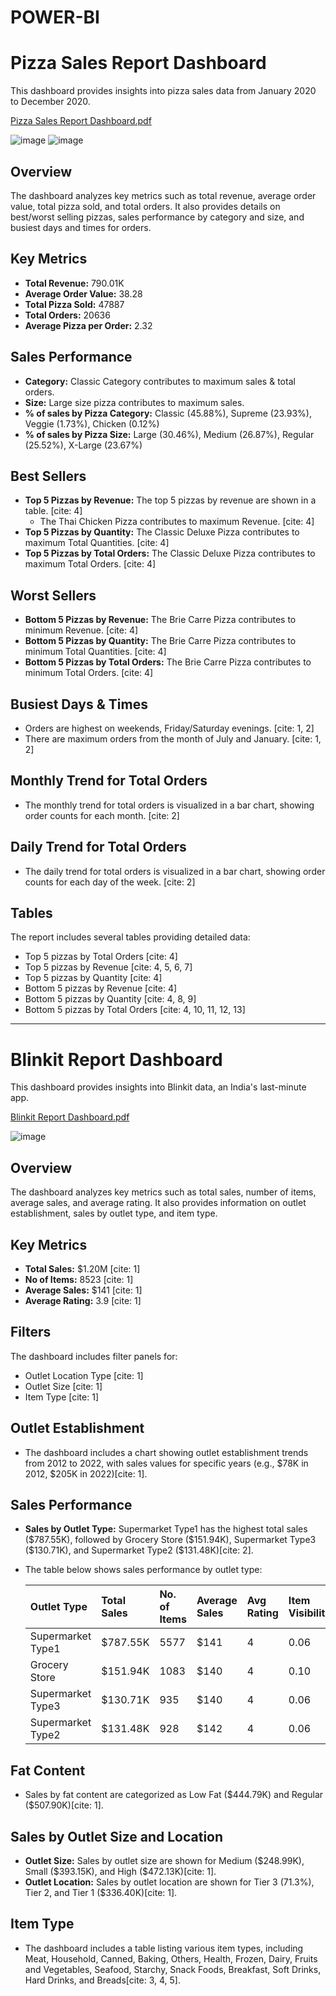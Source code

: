 # POWER-BI

# Pizza Sales Report Dashboard

This dashboard provides insights into pizza sales data from January 2020 to December 2020.

[Pizza Sales Report Dashboard.pdf](https://github.com/user-attachments/files/19463074/Pizza.Sales.Report.Dashboard.pdf)

![image](https://github.com/user-attachments/assets/0f5713fe-7dd5-48f4-8946-7ac88fffb65f)
![image](https://github.com/user-attachments/assets/b85591cf-de20-4a23-b1a7-7904d519cab5)



## Overview

The dashboard analyzes key metrics such as total revenue, average order value, total pizza sold, and total orders. It also provides details on best/worst selling pizzas, sales performance by category and size, and busiest days and times for orders.

## Key Metrics

* **Total Revenue:** 790.01K
* **Average Order Value:** 38.28
* **Total Pizza Sold:** 47887
* **Total Orders:** 20636
* **Average Pizza per Order:** 2.32

## Sales Performance

* **Category:** Classic Category contributes to maximum sales & total orders.
* **Size:** Large size pizza contributes to maximum sales.
* **% of sales by Pizza Category:** Classic (45.88%), Supreme (23.93%), Veggie (1.73%), Chicken (0.12%)
* **% of sales by Pizza Size:** Large (30.46%), Medium (26.87%), Regular (25.52%), X-Large (23.67%)

## Best Sellers

* **Top 5 Pizzas by Revenue:** The top 5 pizzas by revenue are shown in a table. [cite: 4]
    * The Thai Chicken Pizza contributes to maximum Revenue. [cite: 4]
* **Top 5 Pizzas by Quantity:** The Classic Deluxe Pizza contributes to maximum Total Quantities. [cite: 4]
* **Top 5 Pizzas by Total Orders:** The Classic Deluxe Pizza contributes to maximum Total Orders. [cite: 4]

## Worst Sellers

* **Bottom 5 Pizzas by Revenue:** The Brie Carre Pizza contributes to minimum Revenue. [cite: 4]
* **Bottom 5 Pizzas by Quantity:** The Brie Carre Pizza contributes to minimum Total Quantities. [cite: 4]
* **Bottom 5 Pizzas by Total Orders:** The Brie Carre Pizza contributes to minimum Total Orders. [cite: 4]

## Busiest Days & Times

* Orders are highest on weekends, Friday/Saturday evenings. [cite: 1, 2]
* There are maximum orders from the month of July and January. [cite: 1, 2]

## Monthly Trend for Total Orders

* The monthly trend for total orders is visualized in a bar chart, showing order counts for each month. [cite: 2]

## Daily Trend for Total Orders

* The daily trend for total orders is visualized in a bar chart, showing order counts for each day of the week. [cite: 2]

## Tables

The report includes several tables providing detailed data:

* Top 5 pizzas by Total Orders [cite: 4]
* Top 5 pizzas by Revenue [cite: 4, 5, 6, 7]
* Top 5 pizzas by Quantity [cite: 4]
* Bottom 5 pizzas by Revenue [cite: 4]
* Bottom 5 pizzas by Quantity [cite: 4, 8, 9]
* Bottom 5 pizzas by Total Orders [cite: 4, 10, 11, 12, 13]
-----------------------------------------------------------------------------------------------------------------------------

# Blinkit Report Dashboard

This dashboard provides insights into Blinkit data, an India's last-minute app.

[Blinkit Report Dashboard.pdf](https://github.com/user-attachments/files/19466584/Blinkit.Report.Dashboard.pdf)

![image](https://github.com/user-attachments/assets/8f4db8f7-90b5-4b86-9269-22de995cbe83)

## Overview

The dashboard analyzes key metrics such as total sales, number of items, average sales, and average rating. It also provides information on outlet establishment, sales by outlet type, and item type.

## Key Metrics

* **Total Sales:** \$1.20M [cite: 1]
* **No of Items:** 8523 [cite: 1]
* **Average Sales:** \$141 [cite: 1]
* **Average Rating:** 3.9 [cite: 1]

## Filters

The dashboard includes filter panels for:

* Outlet Location Type [cite: 1]
* Outlet Size [cite: 1]
* Item Type [cite: 1]

## Outlet Establishment

* The dashboard includes a chart showing outlet establishment trends from 2012 to 2022, with sales values for specific years (e.g., \$78K in 2012, \$205K in 2022)[cite: 1].

## Sales Performance

* **Sales by Outlet Type:** Supermarket Type1 has the highest total sales (\$787.55K), followed by Grocery Store (\$151.94K), Supermarket Type3 (\$130.71K), and Supermarket Type2 (\$131.48K)[cite: 2].
* The table below shows sales performance by outlet type:

    | Outlet Type       | Total Sales | No. of Items | Average Sales | Avg Rating | Item Visibility |
    | :---------------- | :---------- | :----------- | :------------ | :--------- | :-------------- |
    | Supermarket Type1 | \$787.55K   | 5577         | \$141         | 4          | 0.06            |
    | Grocery Store     | \$151.94K   | 1083         | \$140         | 4          | 0.10            |
    | Supermarket Type3 | \$130.71K   | 935          | \$140         | 4          | 0.06            |
    | Supermarket Type2 | \$131.48K   | 928          | \$142         | 4          | 0.06            |

## Fat Content

* Sales by fat content are categorized as Low Fat (\$444.79K) and Regular (\$507.90K)[cite: 1].

## Sales by Outlet Size and Location

* **Outlet Size:** Sales by outlet size are shown for Medium (\$248.99K), Small (\$393.15K), and High (\$472.13K)[cite: 1].
* **Outlet Location:** Sales by outlet location are shown for Tier 3 (71.3%), Tier 2, and Tier 1 (\$336.40K)[cite: 1].

## Item Type

* The dashboard includes a table listing various item types, including Meat, Household, Canned, Baking, Others, Health, Frozen, Dairy, Fruits and Vegetables, Seafood, Starchy, Snack Foods, Breakfast, Soft Drinks, Hard Drinks, and Breads[cite: 3, 4, 5].
